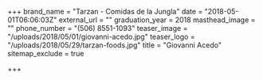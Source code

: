 +++
brand_name = "Tarzan - Comidas de la Jungla"
date = "2018-05-01T06:06:03Z"
external_url = ""
graduation_year = 2018
masthead_image = ""
phone_number = "(506) 8551-1093"
teaser_image = "/uploads/2018/05/01/giovanni-acedo.jpg"
teaser_logo = "/uploads/2018/05/29/tarzan-foods.jpg"
title = "Giovanni Acedo"
sitemap_exclude = true

+++
